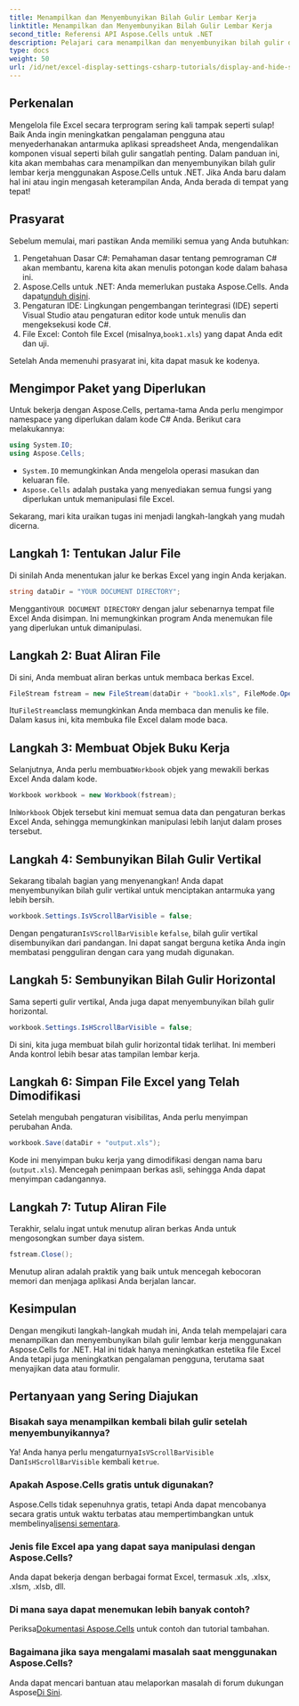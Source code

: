 ```yaml
---
title: Menampilkan dan Menyembunyikan Bilah Gulir Lembar Kerja
linktitle: Menampilkan dan Menyembunyikan Bilah Gulir Lembar Kerja
second_title: Referensi API Aspose.Cells untuk .NET
description: Pelajari cara menampilkan dan menyembunyikan bilah gulir di lembar kerja Excel menggunakan Aspose.Cells untuk .NET dengan tutorial terperinci dan mudah diikuti ini.
type: docs
weight: 50
url: /id/net/excel-display-settings-csharp-tutorials/display-and-hide-scroll-bars-of-worksheet/
---
```

## Perkenalan

Mengelola file Excel secara terprogram sering kali tampak seperti sulap! Baik Anda ingin meningkatkan pengalaman pengguna atau menyederhanakan antarmuka aplikasi spreadsheet Anda, mengendalikan komponen visual seperti bilah gulir sangatlah penting. Dalam panduan ini, kita akan membahas cara menampilkan dan menyembunyikan bilah gulir lembar kerja menggunakan Aspose.Cells untuk .NET. Jika Anda baru dalam hal ini atau ingin mengasah keterampilan Anda, Anda berada di tempat yang tepat!

## Prasyarat

Sebelum memulai, mari pastikan Anda memiliki semua yang Anda butuhkan:

1. Pengetahuan Dasar C#: Pemahaman dasar tentang pemrograman C# akan membantu, karena kita akan menulis potongan kode dalam bahasa ini.
2.  Aspose.Cells untuk .NET: Anda memerlukan pustaka Aspose.Cells. Anda dapat[unduh disini](https://releases.aspose.com/cells/net/).
3. Pengaturan IDE: Lingkungan pengembangan terintegrasi (IDE) seperti Visual Studio atau pengaturan editor kode untuk menulis dan mengeksekusi kode C#.
4.  File Excel: Contoh file Excel (misalnya,`book1.xls`) yang dapat Anda edit dan uji.

Setelah Anda memenuhi prasyarat ini, kita dapat masuk ke kodenya.

## Mengimpor Paket yang Diperlukan

Untuk bekerja dengan Aspose.Cells, pertama-tama Anda perlu mengimpor namespace yang diperlukan dalam kode C# Anda. Berikut cara melakukannya:

```csharp
using System.IO;
using Aspose.Cells;
```

- `System.IO` memungkinkan Anda mengelola operasi masukan dan keluaran file.
- `Aspose.Cells` adalah pustaka yang menyediakan semua fungsi yang diperlukan untuk memanipulasi file Excel.

Sekarang, mari kita uraikan tugas ini menjadi langkah-langkah yang mudah dicerna.

## Langkah 1: Tentukan Jalur File

Di sinilah Anda menentukan jalur ke berkas Excel yang ingin Anda kerjakan.


```csharp
string dataDir = "YOUR DOCUMENT DIRECTORY";
```
  
 Mengganti`YOUR DOCUMENT DIRECTORY` dengan jalur sebenarnya tempat file Excel Anda disimpan. Ini memungkinkan program Anda menemukan file yang diperlukan untuk dimanipulasi.

## Langkah 2: Buat Aliran File

Di sini, Anda membuat aliran berkas untuk membaca berkas Excel.


```csharp
FileStream fstream = new FileStream(dataDir + "book1.xls", FileMode.Open);
```
  
 Itu`FileStream`class memungkinkan Anda membaca dan menulis ke file. Dalam kasus ini, kita membuka file Excel dalam mode baca.

## Langkah 3: Membuat Objek Buku Kerja

 Selanjutnya, Anda perlu membuat`Workbook` objek yang mewakili berkas Excel Anda dalam kode.


```csharp
Workbook workbook = new Workbook(fstream);
```
  
 Ini`Workbook` Objek tersebut kini memuat semua data dan pengaturan berkas Excel Anda, sehingga memungkinkan manipulasi lebih lanjut dalam proses tersebut.

## Langkah 4: Sembunyikan Bilah Gulir Vertikal

Sekarang tibalah bagian yang menyenangkan! Anda dapat menyembunyikan bilah gulir vertikal untuk menciptakan antarmuka yang lebih bersih.


```csharp
workbook.Settings.IsVScrollBarVisible = false;
```
  
 Dengan pengaturan`IsVScrollBarVisible` ke`false`, bilah gulir vertikal disembunyikan dari pandangan. Ini dapat sangat berguna ketika Anda ingin membatasi pengguliran dengan cara yang mudah digunakan.

## Langkah 5: Sembunyikan Bilah Gulir Horizontal

Sama seperti gulir vertikal, Anda juga dapat menyembunyikan bilah gulir horizontal.


```csharp
workbook.Settings.IsHScrollBarVisible = false;
```
  
Di sini, kita juga membuat bilah gulir horizontal tidak terlihat. Ini memberi Anda kontrol lebih besar atas tampilan lembar kerja.

## Langkah 6: Simpan File Excel yang Telah Dimodifikasi

Setelah mengubah pengaturan visibilitas, Anda perlu menyimpan perubahan Anda. 


```csharp
workbook.Save(dataDir + "output.xls");
```
  
Kode ini menyimpan buku kerja yang dimodifikasi dengan nama baru (`output.xls`). Mencegah penimpaan berkas asli, sehingga Anda dapat menyimpan cadangannya.

## Langkah 7: Tutup Aliran File

Terakhir, selalu ingat untuk menutup aliran berkas Anda untuk mengosongkan sumber daya sistem.


```csharp
fstream.Close();
```
  
Menutup aliran adalah praktik yang baik untuk mencegah kebocoran memori dan menjaga aplikasi Anda berjalan lancar.

## Kesimpulan

Dengan mengikuti langkah-langkah mudah ini, Anda telah mempelajari cara menampilkan dan menyembunyikan bilah gulir lembar kerja menggunakan Aspose.Cells for .NET. Hal ini tidak hanya meningkatkan estetika file Excel Anda tetapi juga meningkatkan pengalaman pengguna, terutama saat menyajikan data atau formulir. 

## Pertanyaan yang Sering Diajukan

### Bisakah saya menampilkan kembali bilah gulir setelah menyembunyikannya?  
 Ya! Anda hanya perlu mengaturnya`IsVScrollBarVisible` Dan`IsHScrollBarVisible` kembali ke`true`.

### Apakah Aspose.Cells gratis untuk digunakan?  
 Aspose.Cells tidak sepenuhnya gratis, tetapi Anda dapat mencobanya secara gratis untuk waktu terbatas atau mempertimbangkan untuk membelinya[lisensi sementara](https://purchase.aspose.com/temporary-license/).

### Jenis file Excel apa yang dapat saya manipulasi dengan Aspose.Cells?  
Anda dapat bekerja dengan berbagai format Excel, termasuk .xls, .xlsx, .xlsm, .xlsb, dll.

### Di mana saya dapat menemukan lebih banyak contoh?  
 Periksa[Dokumentasi Aspose.Cells](https://reference.aspose.com/cells/net/) untuk contoh dan tutorial tambahan.

### Bagaimana jika saya mengalami masalah saat menggunakan Aspose.Cells?  
 Anda dapat mencari bantuan atau melaporkan masalah di forum dukungan Aspose[Di Sini](https://forum.aspose.com/c/cells/9).
